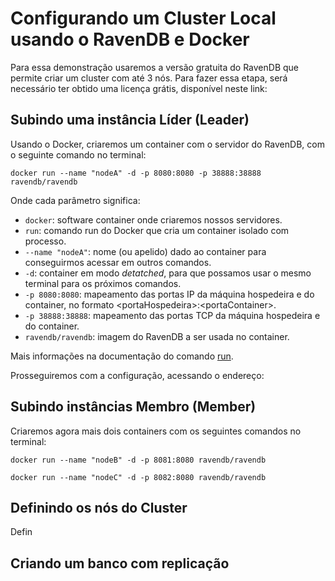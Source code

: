 # Configurando um Cluster Local  usando o RavenDB e Docker
Para essa demonstração usaremos a versão gratuita do RavenDB que permite criar um cluster com até 3 nós. Para fazer essa etapa, será necessário ter obtido uma licença grátis, disponível neste link: 

## Subindo uma instância Líder (Leader)
Usando o Docker, criaremos um container com o servidor do RavenDB, com o seguinte comando no terminal:
 
 ``
docker run --name "nodeA" -d -p 8080:8080 -p 38888:38888 ravendb/ravendb
 ``

Onde cada parâmetro significa:
- `docker`: software container onde criaremos nossos servidores.
- `run`: comando run do Docker que cria um container isolado com processo.
-  `--name "nodeA"`: nome (ou apelido) dado ao container para conseguirmos acessar em outros comandos.
- `-d`: container em modo *detatched*, para que possamos usar o mesmo terminal para os próximos comandos.
- `-p 8080:8080`: mapeamento das portas IP da máquina hospedeira e do container, no formato \<portaHospedeira>:\<portaContainer>.
- `-p 38888:38888`: mapeamento das portas TCP da máquina hospedeira e do container.
- `ravendb/ravendb`: imagem do RavenDB a ser usada no container.

Mais informações na documentação do comando [run](https://docs.docker.com/engine/reference/run). 

Prosseguiremos com a configuração, acessando o endereço: 

## Subindo instâncias Membro (Member)
Criaremos agora mais dois containers com os seguintes comandos no terminal:
 
 ``
docker run --name "nodeB" -d -p 8081:8080 ravendb/ravendb
 ``
 
 ``
docker run --name "nodeC" -d -p 8082:8080 ravendb/ravendb
 ``

## Definindo os nós do Cluster
Defin


## Criando um banco com replicação
<!--stackedit_data:
eyJoaXN0b3J5IjpbLTE1NDI3OTE1NDhdfQ==
-->
